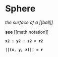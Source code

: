 # Sphere

_the surface of a [[ball]]_

**see** [[math notation]]

**`x2 : y2 : z2 = r2`**

**`||(x, y, z)|| = r`**
